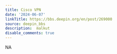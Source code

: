```yaml
---
title: Cisco VPN
date: '2024-06-07'
linkTitle: https://bbs.deepin.org/en/post/269000
source: deepin_bbs
description:  malkut 
disable_comments: true
---
```

NA
